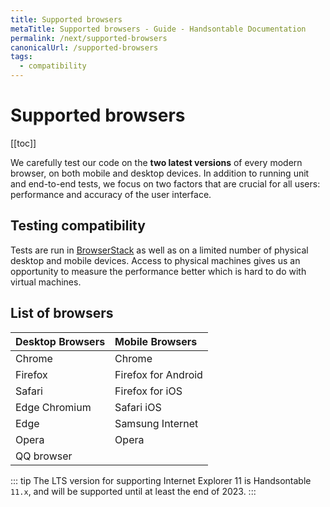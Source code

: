 ```yaml
---
title: Supported browsers
metaTitle: Supported browsers - Guide - Handsontable Documentation
permalink: /next/supported-browsers
canonicalUrl: /supported-browsers
tags:
  - compatibility
---
```


# Supported browsers

[[toc]]

We carefully test our code on the **two latest versions** of every modern browser, on both mobile and desktop devices. In addition to running unit and end-to-end tests, we focus on two factors that are crucial for all users: performance and accuracy of the user interface.

## Testing compatibility

Tests are run in [BrowserStack](https://www.browserstack.com/) as well as on a limited number of physical desktop and mobile devices. Access to physical machines gives us an opportunity to measure the performance better which is hard to do with virtual machines.

## List of browsers

| Desktop Browsers      | Mobile Browsers     |
| :-------------------- | :------------------ |
| Chrome                | Chrome              |
| Firefox               | Firefox for Android |
| Safari                | Firefox for iOS     |
| Edge Chromium         | Safari iOS          |
| Edge                  | Samsung Internet    |
| Opera                 | Opera               |
| QQ browser            |                     |

::: tip
The LTS version for supporting Internet Explorer 11 is Handsontable `11.x`, and will be supported until at least the end of 2023.
:::